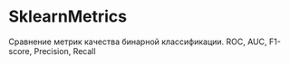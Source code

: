 # SklearnMetrics
Сравнение метрик качества бинарной классификации. ROC, AUC, F1-score, Precision, Recall
